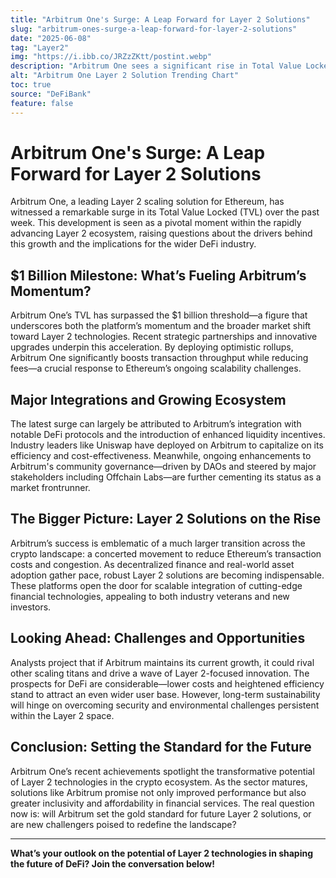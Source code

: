 ```yaml
---
title: "Arbitrum One's Surge: A Leap Forward for Layer 2 Solutions"
slug: "arbitrum-ones-surge-a-leap-forward-for-layer-2-solutions"
date: "2025-06-08"
tag: "Layer2"
img: "https://i.ibb.co/JRZzZKtt/postint.webp"
description: "Arbitrum One sees a significant rise in Total Value Locked, highlighting the transformative role of Layer 2 solutions in Ethereum’s scalability and DeFi innovation."
alt: "Arbitrum One Layer 2 Solution Trending Chart"
toc: true
source: "DeFiBank"
feature: false
---
```


# Arbitrum One's Surge: A Leap Forward for Layer 2 Solutions

Arbitrum One, a leading Layer 2 scaling solution for Ethereum, has witnessed a remarkable surge in its Total Value Locked (TVL) over the past week. This development is seen as a pivotal moment within the rapidly advancing Layer 2 ecosystem, raising questions about the drivers behind this growth and the implications for the wider DeFi industry.

## $1 Billion Milestone: What’s Fueling Arbitrum’s Momentum?

Arbitrum One’s TVL has surpassed the $1 billion threshold—a figure that underscores both the platform’s momentum and the broader market shift toward Layer 2 technologies. Recent strategic partnerships and innovative upgrades underpin this acceleration. By deploying optimistic rollups, Arbitrum One significantly boosts transaction throughput while reducing fees—a crucial response to Ethereum’s ongoing scalability challenges.

## Major Integrations and Growing Ecosystem

The latest surge can largely be attributed to Arbitrum’s integration with notable DeFi protocols and the introduction of enhanced liquidity incentives. Industry leaders like Uniswap have deployed on Arbitrum to capitalize on its efficiency and cost-effectiveness. Meanwhile, ongoing enhancements to Arbitrum's community governance—driven by DAOs and steered by major stakeholders including Offchain Labs—are further cementing its status as a market frontrunner.

## The Bigger Picture: Layer 2 Solutions on the Rise

Arbitrum’s success is emblematic of a much larger transition across the crypto landscape: a concerted movement to reduce Ethereum’s transaction costs and congestion. As decentralized finance and real-world asset adoption gather pace, robust Layer 2 solutions are becoming indispensable. These platforms open the door for scalable integration of cutting-edge financial technologies, appealing to both industry veterans and new investors.

## Looking Ahead: Challenges and Opportunities

Analysts project that if Arbitrum maintains its current growth, it could rival other scaling titans and drive a wave of Layer 2-focused innovation. The prospects for DeFi are considerable—lower costs and heightened efficiency stand to attract an even wider user base. However, long-term sustainability will hinge on overcoming security and environmental challenges persistent within the Layer 2 space.

## Conclusion: Setting the Standard for the Future

Arbitrum One’s recent achievements spotlight the transformative potential of Layer 2 technologies in the crypto ecosystem. As the sector matures, solutions like Arbitrum promise not only improved performance but also greater inclusivity and affordability in financial services. The real question now is: will Arbitrum set the gold standard for future Layer 2 solutions, or are new challengers poised to redefine the landscape?

---

**What’s your outlook on the potential of Layer 2 technologies in shaping the future of DeFi? Join the conversation below!**